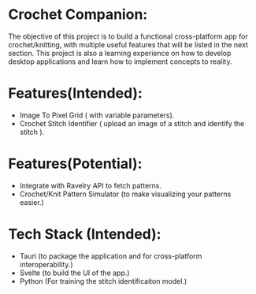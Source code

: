 # Crochet Companion: 
The objective of this project is to build a functional cross-platform app for crochet/knitting, with multiple useful features that will be listed in the next section. 
This project is also a learning experience on how to develop desktop applications and learn how to implement concepts to reality.

# Features(Intended): 
- Image To Pixel Grid ( with variable parameters).
- Crochet Stitch Identifier ( upload an image of a stitch and identify the stitch ).

# Features(Potential): 
- Integrate with Ravelry API to fetch patterns.
- Crochet/Knit Pattern Simulator (to make visualizing your patterns easier.)

# Tech Stack (Intended):
- Tauri (to package the application and for cross-platform interoperability.)
- Svelte (to build the UI of the app.)
- Python (For training the stitch identificaiton model.)
